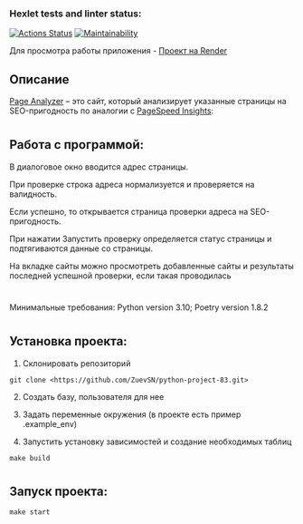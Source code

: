 ### Hexlet tests and linter status:
[![Actions Status](https://github.com/ZuevSN/python-project-83/actions/workflows/hexlet-check.yml/badge.svg)](https://github.com/ZuevSN/python-project-83/actions)
[![Maintainability](https://api.codeclimate.com/v1/badges/6aef59af0ad3d45e158e/maintainability)](https://codeclimate.com/github/ZuevSN/python-project-83/maintainability)

Для просмотра работы приложения - [Проект на Render](https://python-project-83-w2fz.onrender.com)

## Описание

[Page Analyzer](https://python-page-analyzer-ru.hexlet.app/) – это сайт, который анализирует указанные страницы на SEO-пригодность по аналогии с [PageSpeed Insights](https://pagespeed.web.dev/):
#
## Работа с программой:

В диалоговое окно вводится адрес страницы.

При проверке строка адреса нормализуется и проверяется на валидность.

Если успешно, то открывается страница проверки адреса на SEO-пригодность.

При нажатии Запустить проверку определяется статус страницы и подтягиваются данные со страницы.

На вкладке сайты можно просмотреть добавленные сайты и результаты последней успешной проверки, если такая проводилась

#
Минимальные требования: Python version 3.10; Poetry version 1.8.2
#

## Установка проекта:

  1.  Склонировать репозиторий

    git clone <https://github.com/ZuevSN/python-project-83.git>

  2.  Создать базу, пользователя для нее

  3.  Задать переменные окружения (в проекте есть пример .example_env)

  4.  Запустить установку зависимостей и создание необходимых таблиц

    make build

#

## Запуск проекта:

    make start
